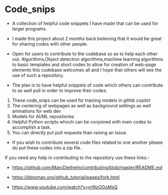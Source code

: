 # Code_snips
 - A collection of helpful code snippets I have made that can be used for larger programs. 

 - I made this project about 2 months back believing that it would be great for sharing codes with other people.
 
 - Open for users to contribute to the codebase so as to help each other out. Algorithms,Object detection algorithms,machine learning algorithms to basic templates and short codes to allow for creation of web-page elements this codebase welcomes all and I hope that others will see the use of such a repository.
 - The plan is to have helpful snippets of code which others can contribute to as well pull in order to improve their codes:
  1. These code_snips can be used for training models in githib copilot
  2. The centering of webpages as well as background settings as well animations for web dev
  3. Models for AI/ML repositories
  4. Helpful Python scripts whoch can be conjoined with main codes to accomplish a task.
  5. You can directly put pull requests than raising an issue.
 
 


 - If you wish to contribute several code files related to one another please do put these codes into a zip file.

 If you need any help in contributing to the repository use these links:-

 - https://github.com/MarcDiethelm/contributing/blob/master/README.md

 - https://kbroman.org/github_tutorial/pages/fork.html

 - https://www.youtube.com/watch?v=yr6IzOGoMsQ
